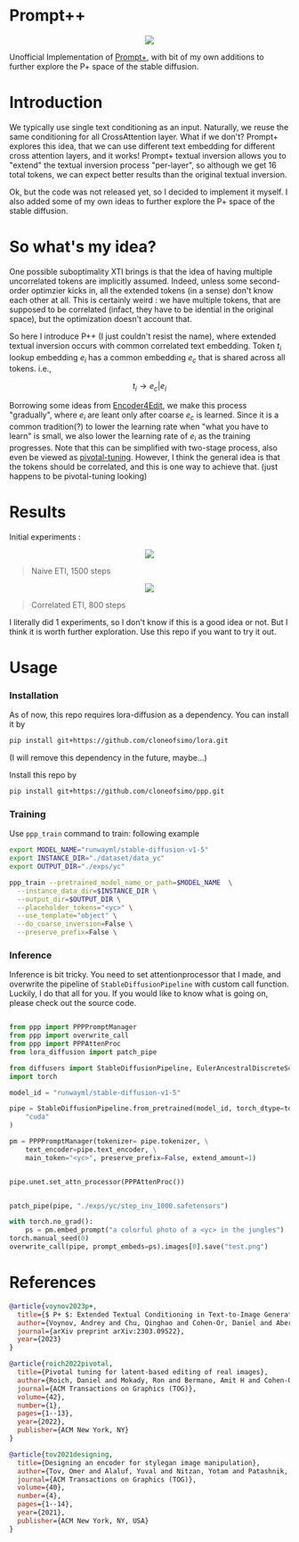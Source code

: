 # Prompt++

<!-- #region -->
<p align="center">
<img  src="contents/diag.png">
</p>
<!-- #endregion -->

Unofficial Implementation of [Prompt+](https://prompt-plus.github.io/), with bit of my own additions to further explore the P+ space of the stable diffusion.

# Introduction

We typically use single text conditioning as an input. Naturally, we reuse the same conditioning for all CrossAttention layer. What if we don't? Prompt+ explores this idea, that we can use different text embedding for different cross attention layers, and it works! Prompt+ textual inversion allows you to "extend" the textual inversion process "per-layer", so although we get 16 total tokens, we can expect better results than the original textual inversion.

Ok, but the code was not released yet, so I decided to implement it myself. I also added some of my own ideas to further explore the P+ space of the stable diffusion.

# So what's my idea?

One possible suboptimality XTI brings is that the idea of having multiple uncorrelated tokens are implicitly assumed. Indeed, unless some second-order optimzier kicks in, all the extended tokens (in a sense) don't know each other at all.
This is certainly weird : we have multiple tokens, that are supposed to be correlated (infact, they have to be idential in the original space), but the optimization doesn't account that.

So here I introduce P++ (I just couldn't resist the name), where extended textual inversion occurs with common correlated text embedding. Token $t_i$ lookup embedding $e_i$ has a common embedding $e_c$ that is shared across all tokens. i.e.,

$$
t_i \rightarrow e_c | e_i
$$

Borrowing some ideas from [Encoder4Edit](https://arxiv.org/abs/2102.02766), we make this process "gradually", where $e_i$ are leant only after coarse $e_c$ is learned. Since it is a common tradition(?) to lower the learning rate when "what you have to learn" is small, we also lower the learning rate of $e_i$ as the training progresses. Note that this can be simplified with two-stage process, also even be viewed as [pivotal-tuning](https://arxiv.org/abs/2106.05744). However, I think the general idea is that the tokens should be correlated, and this is one way to achieve that. (just happens to be pivotal-tuning looking)

# Results

Initial experiments :

<!-- #region -->
<p align="center">
<img  src="contents/yc_eti.jpg">
</p>
<!-- #endregion -->

> Naive ETI, 1500 steps

<!-- #region -->
<p align="center">
<img  src="contents/yc_eti_coarse.jpg">
</p>
<!-- #endregion -->

> Correlated ETI, 800 steps

I literally did 1 experiments, so I don't know if this is a good idea or not. But I think it is worth further exploration. Use this repo if you want to try it out.

# Usage

### Installation

As of now, this repo requires lora-diffusion as a dependency. You can install it by

```bash
pip install git+https://github.com/cloneofsimo/lora.git
```

(I will remove this dependency in the future, maybe...)

Install this repo by

```bash
pip install git+https://github.com/cloneofsimo/ppp.git
```

### Training

Use `ppp_train` command to train: following example

```bash
export MODEL_NAME="runwayml/stable-diffusion-v1-5"
export INSTANCE_DIR="./dataset/data_yc"
export OUTPUT_DIR="./exps/yc"

ppp_train --pretrained_model_name_or_path=$MODEL_NAME  \
  --instance_data_dir=$INSTANCE_DIR \
  --output_dir=$OUTPUT_DIR \
  --placeholder_tokens="<yc>" \
  --use_template="object" \
  --do_coarse_inversion=False \
  --preserve_prefix=False \
```

### Inference

Inference is bit tricky. You need to set attentionprocessor that I made, and overwrite the pipeline of `StableDiffusionPipeline` with custom call function. Luckily, I do that all for you. If you would like to know what is going on, please check out the source code.

```python

from ppp import PPPPromptManager
from ppp import overwrite_call
from ppp import PPPAttenProc
from lora_diffusion import patch_pipe

from diffusers import StableDiffusionPipeline, EulerAncestralDiscreteScheduler
import torch

model_id = "runwayml/stable-diffusion-v1-5"

pipe = StableDiffusionPipeline.from_pretrained(model_id, torch_dtype=torch.float16).to(
    "cuda"
)

pm = PPPPromptManager(tokenizer= pipe.tokenizer, \
    text_encoder=pipe.text_encoder, \
    main_token="<yc>", preserve_prefix=False, extend_amount=1)


pipe.unet.set_attn_processor(PPPAttenProc())


patch_pipe(pipe, "./exps/yc/step_inv_1000.safetensors")

with torch.no_grad():
    ps = pm.embed_prompt("a colorful photo of a <yc> in the jungles")
torch.manual_seed(0)
overwrite_call(pipe, prompt_embeds=ps).images[0].save("test.png")
```

# References

```bibtex
@article{voynov2023p+,
  title={$ P+ $: Extended Textual Conditioning in Text-to-Image Generation},
  author={Voynov, Andrey and Chu, Qinghao and Cohen-Or, Daniel and Aberman, Kfir},
  journal={arXiv preprint arXiv:2303.09522},
  year={2023}
}
```

```bibtex
@article{roich2022pivotal,
  title={Pivotal tuning for latent-based editing of real images},
  author={Roich, Daniel and Mokady, Ron and Bermano, Amit H and Cohen-Or, Daniel},
  journal={ACM Transactions on Graphics (TOG)},
  volume={42},
  number={1},
  pages={1--13},
  year={2022},
  publisher={ACM New York, NY}
}
```

```bibtex
@article{tov2021designing,
  title={Designing an encoder for stylegan image manipulation},
  author={Tov, Omer and Alaluf, Yuval and Nitzan, Yotam and Patashnik, Or and Cohen-Or, Daniel},
  journal={ACM Transactions on Graphics (TOG)},
  volume={40},
  number={4},
  pages={1--14},
  year={2021},
  publisher={ACM New York, NY, USA}
}
```
